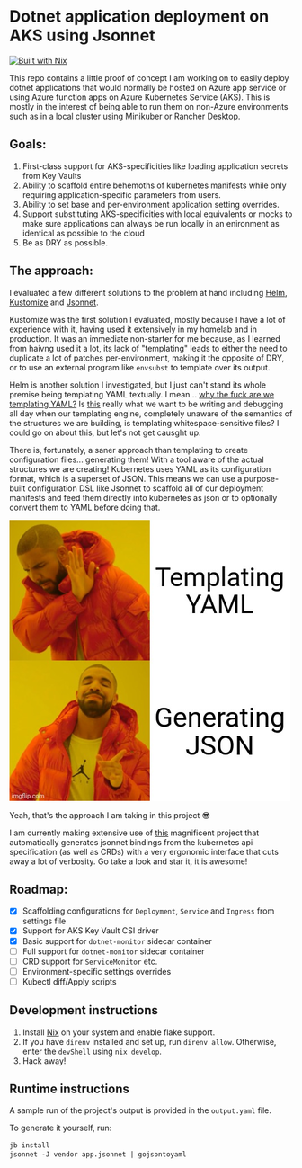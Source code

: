 # Dotnet application deployment on AKS using Jsonnet

[![Built with Nix](https://builtwithnix.org/badge.svg)](https://builtwithnix.org)

This repo contains a little proof of concept I am working on to easily deploy dotnet applications that would normally be hosted on Azure app service or using Azure function apps on Azure Kubernetes Service (AKS). This is mostly in the interest of being able to run them on non-Azure environments such as in a local cluster using Minikuber or Rancher Desktop.

## Goals:

1. First-class support for AKS-specificities like loading application secrets from Key Vaults
2. Ability to scaffold entire behemoths of kubernetes manifests while only requiring application-specific parameters from users.
3. Ability to set base and per-environment application setting overrides.
4. Support substituting AKS-specificities with local equivalents or mocks to make sure applications can always be run locally in an enironment as identical as possible to the cloud
5. Be as DRY as possible.

## The approach:

I evaluated a few different solutions to the problem at hand including [Helm](https://helm.sh), [Kustomize](https://kustomize.io) and [Jsonnet](https://jsonnet.org).

Kustomize was the first solution I evaluated, mostly because I have a lot of experience with it, having used it extensively in my homelab and in production. It was an immediate non-starter for me because, as I learned from haivng used it a lot, its lack of "templating" leads to either the need to duplicate a lot of patches per-environment, making it the opposite of DRY, or to use an external program like `envsubst` to template over its output.

Helm is another solution I investigated, but I just can't stand its whole premise being templating YAML textually. I mean... [why the fuck are we templating YAML?](https://leebriggs.co.uk/blog/2019/02/07/why-are-we-templating-yaml) Is [this](https://github.com/bitnami/charts/blob/master/bitnami/redis/templates/master/application.yaml) really what we want to be writing and debugging all day when our templating engine, completely unaware of the semantics of the structures we are building, is templating whitespace-sensitive files? I could go on about this, but let's not get causght up.

There is, fortunately, a saner approach than templating to create configuration files... generating them! With a tool aware of the actual structures we are creating! Kubernetes uses YAML as its configuration format, which is a superset of JSON. This means we can use a purpose-built configuration DSL like Jsonnet to scaffold all of our deployment manifests and feed them directly into kubernetes as json or to optionally convert them to YAML before doing that.

![](assets/meme.jpg)

Yeah, that's the approach I am taking in this project 😎

I am currently making extensive use of [this](https://github.com/jsonnet-libs/k8s) magnificent project that automatically generates jsonnet bindings from the kubernetes api specification (as well as CRDs) with a very ergonomic interface that cuts away a lot of verbosity. Go take a look and star it, it is awesome!

## Roadmap:

- [x] Scaffolding configurations for `Deployment`, `Service` and `Ingress` from settings file
- [x] Support for AKS Key Vault CSI driver
- [x] Basic support for `dotnet-monitor` sidecar container
- [ ] Full support for `dotnet-monitor` sidecar container
- [ ] CRD support for `ServiceMonitor` etc.
- [ ] Environment-specific settings overrides
- [ ] Kubectl diff/Apply scripts

## Development instructions

1. Install [Nix](https://nixos.org/download.html) on your system and enable flake support.
2. If you have `direnv` installed and set up, run `direnv allow`. Otherwise, enter the `devShell` using `nix develop`.
3. Hack away!

## Runtime instructions

A sample run of the project's output is provided in the `output.yaml` file.

To generate it yourself, run:
```console
jb install
jsonnet -J vendor app.jsonnet | gojsontoyaml
```
